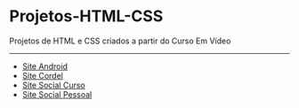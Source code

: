 # Projetos-HTML-CSS
 Projetos de HTML e CSS criados a partir do Curso Em Vídeo
<hr>
<ul>
    <li><a href="https://pedro-korb.github.io/Projetos-HTML-CSS/site-android/" target="_blank">Site Android</a></li>
    <li><a href="https://pedro-korb.github.io/Projetos-HTML-CSS/site-cordel/" target="_blank">Site Cordel</a></li>
    <li><a href="https://pedro-korb.github.io/Projetos-HTML-CSS/site-social-CURSO/" target="_blank">Site Social Curso</a></li>
    <li><a href="https://pedro-korb.github.io/Projetos-HTML-CSS/site-social-PESSOAL/" target="_blank">Site Social Pessoal</a></li>
</ul>
